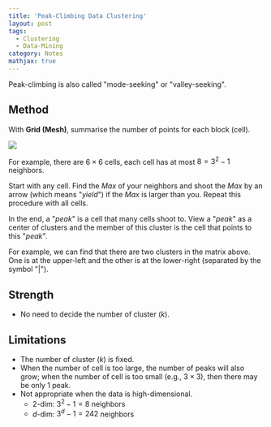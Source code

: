 ```yaml
---
title: 'Peak-Climbing Data Clustering'
layout: post
tags:
  - Clustering
  - Data-Mining
category: Notes
mathjax: true
---
```


Peak-climbing is also called "mode-seeking" or "valley-seeking".

<!--more-->

## Method

With **Grid (Mesh)**, summarise the number of points for each block (cell).

![](https://i.imgur.com/E0GUJbu.png)

For example, there are $6\times 6$ cells, each cell has at most $8=3^2-1$ neighbors.

Start with any cell.   Find the $Max$ of your neighbors and shoot the $Max$ by an arrow (which means "_yield_") if the $Max$ is larger than you.   Repeat this procedure with all cells.

In the end, a "_peak_" is a cell that many cells shoot to.   View a "_peak_" as a center of clusters and the member of this cluster is the cell that points to this "_peak_".

For example, we can find that there are two clusters in the matrix above.   One is at the upper-left and the other is at the lower-right (separated by the symbol "\|").


## Strength

- No need to decide the number of cluster ($k$).

## Limitations

- The number of cluster ($k$) is fixed.
- When the number of cell is too large, the number of peaks will also grow; when the number of cell is too small (e.g., $3 \times 3$), then there may be only 1 peak.
- Not appropriate when the data is high-dimensional.
    - 2-dim: $3^2 -1=8$ neighbors
    - $d$-dim: $3^d- 1=242$ neighbors